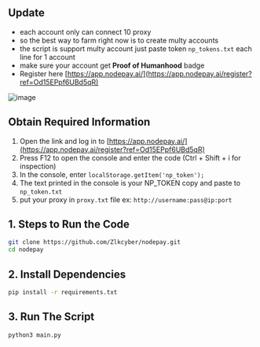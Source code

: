 
## Update 
- each account only can connect 10 proxy
- so the best way to farm right now is to create multy accounts
- the script is support multy account just paste token `np_tokens.txt` each line for 1 account
- make sure your account get **Proof of Humanhood** badge
- Register here [https://app.nodepay.ai/](https://app.nodepay.ai/register?ref=Od15EPpf6UBd5qR)
  
![image](https://github.com/user-attachments/assets/6b77e7e9-7fcc-4de0-b026-ca3d1a40146e)

## Obtain Required Information

1. Open the link and log in to [https://app.nodepay.ai/](https://app.nodepay.ai/register?ref=Od15EPpf6UBd5qR)
2. Press F12 to open the console and enter the code (Ctrl + Shift + i for inspection)
3. In the console, enter ``localStorage.getItem('np_token');``
4. The text printed in the console is your NP_TOKEN copy and paste to `np_token.txt`
5. put your proxy in `proxy.txt` file ex: `http://username:pass@ip:port`

## 1. Steps to Run the Code
```bash
git clone https://github.com/Zlkcyber/nodepay.git
cd nodepay
```

## 2. Install Dependencies
```bash
pip install -r requirements.txt
```
## 3. Run The Script
```bash
python3 main.py
```
